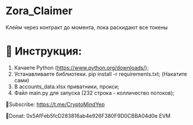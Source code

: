 # Zora_Claimer

Клейм через контракт до момента, пока раскидают все токены

# 🔧 Инструкция:

1. Качаете Python (https://www.python.org/downloads/);
2. Устанавливаете библиотеки. pip install -r requirements.txt; (Накатите сами)
3. В accounts_data.xlsx приватники, прокси;
5. Файл main.py для запуска (232 строка - колличество потоков);

💜Subscribe: https://t.me/CryptoMindYep

💜Donat: 0x5AfFeb5fcD283816ab4e926F380F9D0CBBA04d0e EVM
